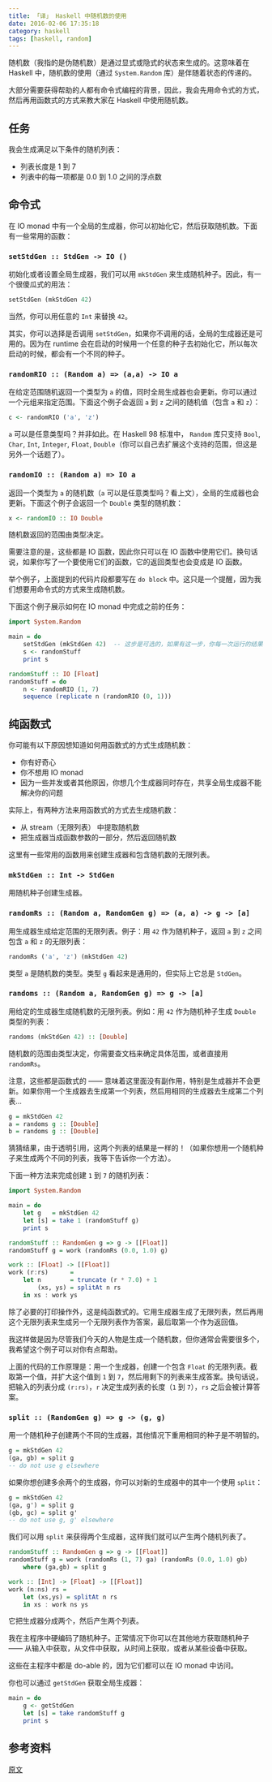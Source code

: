 ```yaml
---
title: 「译」 Haskell 中随机数的使用
date: 2016-02-06 17:35:18
category: haskell
tags: [haskell, random]
---
```


随机数（我指的是伪随机数）是通过显式或隐式的状态来生成的。这意味着在 Haskell 中，随机数的使用（通过 `System.Random` 库）是伴随着状态的传递的。 

大部分需要获得帮助的人都有命令式编程的背景，因此，我会先用命令式的方式，然后再用函数式的方式来教大家在 Haskell 中使用随机数。

## 任务

我会生成满足以下条件的随机列表：

- 列表长度是 1 到 7 
- 列表中的每一项都是 0.0 到 1.0 之间的浮点数


## 命令式

在 IO monad 中有一个全局的生成器，你可以初始化它，然后获取随机数。下面有一些常用的函数：


### `setStdGen :: StdGen -> IO ()`

初始化或者设置全局生成器，我们可以用 `mkStdGen` 来生成随机种子。因此，有一个很傻瓜式的用法：

```hs
setStdGen (mkStdGen 42)
```

当然，你可以用任意的 `Int` 来替换 `42`。

其实，你可以选择是否调用 `setStdGen`，如果你不调用的话，全局的生成器还是可用的。因为在 runtime 会在启动的时候用一个任意的种子去初始化它，所以每次启动的时候，都会有一个不同的种子。


### `randomRIO :: (Random a) => (a,a) -> IO a`

在给定范围随机返回一个类型为 `a` 的值，同时全局生成器也会更新。你可以通过一个元组来指定范围。下面这个例子会返回 `a` 到 `z` 之间的随机值（包含 `a` 和 `z`）：

```hs
c <- randomRIO ('a', 'z')
```

`a` 可以是任意类型吗？并非如此。在 Haskell 98 标准中， `Random` 库只支持 `Bool`, `Char`,  `Int`, `Integer`, `Float`, `Double`（你可以自己去扩展这个支持的范围，但这是另外一个话题了）。


### `randomIO :: (Random a) => IO a`

返回一个类型为 `a` 的随机数（`a` 可以是任意类型吗？看上文），全局的生成器也会更新。下面这个例子会返回一个 `Double` 类型的随机数：

```hs
x <- randomIO :: IO Double
```
随机数返回的范围由类型决定。


需要注意的是，这些都是 IO 函数，因此你只可以在 IO 函数中使用它们。换句话说，如果你写了一个要使用它们的函数，它的返回类型也会变成是 IO 函数。

举个例子，上面提到的代码片段都要写在 `do block` 中。这只是一个提醒，因为我们想要用命令式的方式来生成随机数。

下面这个例子展示如何在 IO monad 中完成之前的任务：

```hs
import System.Random

main = do
    setStdGen (mkStdGen 42)  -- 这步是可选的，如果有这一步，你每一次运行的结果都是一样的，因为随机种子固定是 42
    s <- randomStuff
    print s

randomStuff :: IO [Float]
randomStuff = do
    n <- randomRIO (1, 7)
    sequence (replicate n (randomRIO (0, 1)))
```


## 纯函数式

你可能有以下原因想知道如何用函数式的方式生成随机数：

- 你有好奇心
- 你不想用 IO monad
- 因为一些并发或者其他原因，你想几个生成器同时存在，共享全局生成器不能解决你的问题

实际上，有两种方法来用函数式的方式去生成随机数：

- 从 stream（无限列表） 中提取随机数
- 把生成器当成函数参数的一部分，然后返回随机数

这里有一些常用的函数用来创建生成器和包含随机数的无限列表。


### `mkStdGen :: Int -> StdGen`

用随机种子创建生成器。


### `randomRs :: (Random a, RandomGen g) => (a, a) -> g -> [a]`

用生成器生成给定范围的无限列表。例子：用 `42` 作为随机种子，返回 `a` 到 `z` 之间包含 `a` 和 `z` 的无限列表：

```hs
randomRs ('a', 'z') (mkStdGen 42)
```

类型 `a` 是随机数的类型。类型 `g` 看起来是通用的，但实际上它总是 `StdGen`。


### `randoms :: (Random a, RandomGen g) => g -> [a]`

用给定的生成器生成随机数的无限列表。例如：用 `42` 作为随机种子生成 `Double` 类型的列表：

```hs
randoms (mkStdGen 42) :: [Double]
```

随机数的范围由类型决定，你需要查文档来确定具体范围，或者直接用 `randomRs`。

注意，这些都是函数式的 —— 意味着这里面没有副作用，特别是生成器并不会更新。如果你用一个生成器去生成第一个列表，然后用相同的生成器去生成第二个列表...

```hs
g = mkStdGen 42
a = randoms g :: [Double]
b = randoms g :: [Double]
```

猜猜结果，由于透明引用，这两个列表的结果是一样的！（如果你想用一个随机种子来生成两个不同的列表，我等下告诉你一个方法）。

下面一种方法来完成创建 `1` 到 `7` 的随机列表：

```hs
import System.Random

main = do
    let g   = mkStdGen 42
    let [s] = take 1 (randomStuff g)
    print s

randomStuff :: RandomGen g => g -> [[Float]]
randomStuff g = work (randomRs (0.0, 1.0) g)

work :: [Float] -> [[Float]]
work (r:rs)      =
    let n        = truncate (r * 7.0) + 1
        (xs, ys) = splitAt n rs
    in xs : work ys
```

除了必要的打印操作外，这是纯函数式的。它用生成器生成了无限列表，然后再用这个无限列表来生成另一个无限列表作为答案，最后取第一个作为返回值。

我这样做是因为尽管我们今天的人物是生成一个随机数，但你通常会需要很多个，我希望这个例子可以对你有点帮助。

上面的代码的工作原理是：用一个生成器，创建一个包含 `Float` 的无限列表。截取第一个值，并扩大这个值到 `1` 到 `7`，然后用剩下的列表来生成答案。换句话说，把输入的列表分成 `(r:rs)`，`r` 决定生成列表的长度（`1` 到 `7`），`rs` 之后会被计算答案。

### `split :: (RandomGen g) => g -> (g, g)`

用一个随机种子创建两个不同的生成器，其他情况下重用相同的种子是不明智的。

```hs
g = mkStdGen 42
(ga, gb) = split g
-- do not use g elsewhere
```

如果你想创建多余两个的生成器，你可以对新的生成器中的其中一个使用 `split`：

```hs
g = mkStdGen 42
(ga, g') = split g
(gb, gc) = split g'
-- do not use g, g' elsewhere
```

我们可以用 `split` 来获得两个生成器，这样我们就可以产生两个随机列表了。

```hs
randomStuff :: RandomGen g => g -> [[Float]]
randomStuff g = work (randomRs (1, 7) ga) (randomRs (0.0, 1.0) gb)
    where (ga,gb) = split g

work :: [Int] -> [Float] -> [[Float]]
work (n:ns) rs =
    let (xs,ys) = splitAt n rs
    in xs : work ns ys
```

它把生成器分成两个，然后产生两个列表。

我在主程序中硬编码了随机种子。正常情况下你可以在其他地方获取随机种子 —— 从输入中获取，从文件中获取，从时间上获取，或者从某些设备中获取。

这些在主程序中都是 do-able 的，因为它们都可以在 IO monad 中访问。

你也可以通过 `getStdGen` 获取全局生成器：

```hs
main = do
    g <- getStdGen
    let [s] = take randomStuff g
    print s
```


## 参考资料
[原文](http://www.vex.net/~trebla/haskell/random.xhtml)
